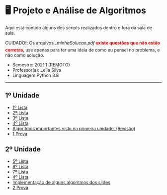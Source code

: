 # 🖥️ Projeto e Análise de Algoritmos
Aqui está contido alguns dos scripts realizados
dentro e fora da sala de aula.
<p>CUIDADO❗: Os arquivos <i>_minhaSolucao.pdf</i><strong style="color:red;"> existe questões que não estão corretas</strong>, use apenas para ter uma ideia de como eu pensei no problema, e não como solução.</p> 

- Semestre: 2021.1 (REMOTO)
- Professor(a): Leila Silva
- Linguagem Python 3.8
<hr/>

## 1º Unidade

- [1º Lista](https://github.com/kaellandrade/SI_UFS/tree/PAA/unid_1/L2)
- [2º Lista](https://github.com/kaellandrade/SI_UFS/tree/PAA/unid_1/L2)
- [3º Lista](https://github.com/kaellandrade/SI_UFS/tree/PAA/unid_1/L3)
- [4º Lista](https://github.com/kaellandrade/SI_UFS/tree/PAA/unid_1/L4)
- [Algoritmos importantes visto na primeira unidade. (Revisão)](https://github.com/kaellandrade/SI_UFS/tree/PAA/unid_1/algoritmosPrimeiraProva)
- [1 Prova](https://github.com/kaellandrade/SI_UFS/tree/PAA/unid_1/prova)

## 2º Unidade

- [5º Lista](https://github.com/kaellandrade/SI_UFS/tree/PAA/unid_2/L5)
- [6º Lista](https://github.com/kaellandrade/SI_UFS/tree/PAA/unid_2/L6)
- [7º Lista](https://github.com/kaellandrade/SI_UFS/tree/PAA/unid_2/L7)
- [4º Lista](https://github.com/kaellandrade/SI_UFS/tree/PAA/unid_1/L4)
- [Implementação de alguns algoritmos dos slides](https://github.com/kaellandrade/SI_UFS/tree/PAA/unid_2/algunsAlgoritmosDosSlidesDaProf)
- [2 Prova](https://github.com/kaellandrade/SI_UFS/tree/PAA/unid_2/prova)
